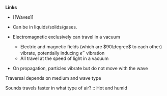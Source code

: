 **Links**
- [[Waves]] 

- Can be in liquids/solids/gases.
- Electromagnetic exclusively can travel in a vacuum
	- Electric and magnetic fields (which are $90\degree$ to each other) vibrate, potentially inducing $e^{-}$ vibration
	- All travel at the speed of light in a vacuum
- On propagation, particles vibrate but do not move with the wave

Traversal depends on medium and wave type

Sounds travels faster in what type of air? :: Hot and humid